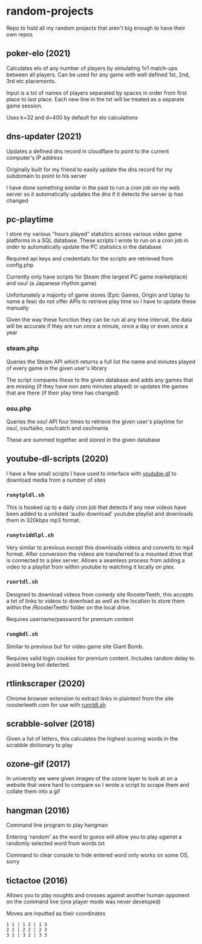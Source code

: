 # random-projects

Repo to hold all my random projects that aren't big enough to have their own repos

## poker-elo (2021)

Calculates elo of any number of players by simulating 1v1 match-ups between all players. Can be used for any game with well defined 1st, 2nd, 3rd etc placements.

Input is a txt of names of players separated by spaces in order from first place to last place. Each new line in the txt will be treated as a separate game session.

Uses k=32 and d=400 by default for elo calculations

## dns-updater (2021)

Updates a defined dns record in cloudflare to point to the current computer's IP address

Originally built for my friend to easily update the dns record for my subdomain to point to his server

I have done something similar in the past to run a cron job on my web server so it automatically updates the dns if it detects the server ip has changed

## pc-playtime

I store my various "hours played" statistics across various video game platforms in a SQL database. These scripts I wrote to run on a cron job in order to automatically update the PC statistics in the database

Required api keys and credentials for the scripts are retrieved from config.php

Currently only have scripts for Steam (the largest PC game marketplace) and osu! (a Japanese rhythm game)

Unfortunately a majority of game stores (Epic Games, Origin and Uplay to name a few) do not offer APIs to retrieve play time so I have to update these manually

Given the way these function they can be run at any time interval, the data will be accurate if they are run once a minute, once a day or even once a year

### steam.php

Queries the Steam API which returns a full list the name and minutes played of every game in the given user's library

The script compares these to the given database and adds any games that are missing (if they have non zero minutes played) or updates the games that are there (if their play time has changed)

### osu.php

Queries the osu! API four times to retrieve the given user's playtime for osu!, osu!taiko, osu!catch and osu!mania

These are summed together and stored in the given database

## youtube-dl-scripts (2020)

I have a few small scripts I have used to interface with [youtube-dl](https://github.com/ytdl-org/youtube-dl) to download media from a number of sites

### `runytpldl.sh`

This is hooked up to a daily cron job that detects if any new videos have been added to a unlisted 'audio download' youtube playlist and downloads them in 320kbps mp3 format.

### `runytviddlpl.sh`

Very similar to previous except this downloads videos and converts to mp4 format. After conversion the videos are transferred to a mounted drive that is connected to a plex server. Allows a seamless process from adding a video to a playlist from within youtube to watching it locally on plex.

### `runrtdl.sh`

Designed to download videos from comedy site RoosterTeeth, this accepts a txt of links to videos to download as well as the location to store them within the /RoosterTeeth/ folder on the local drive.

Requires username/password for premium content

### `rungbdl.sh`

Similar to previous but for video game site Giant Bomb.

Requires valid login cookies for premium content. Includes random delay to avoid being bot detected.

## rtlinkscraper (2020)

Chrome browser extension to extract links in plaintext from the site roosterteeth.com for use with [runrtdl.sh](#runrtdl.sh)

## scrabble-solver (2018)

Given a list of letters, this calculates the highest scoring words in the scrabble dictionary to play

## ozone-gif (2017)

In university we were given images of the ozone layer to look at on a website that were hard to compare so I wrote a script to scrape them and collate them into a gif

## hangman (2016)

Command line program to play hangman

Entering 'random' as the word to guess will allow you to play against a randomly selected word from words.txt

Command to clear console to hide entered word only works on some OS, sorry

## tictactoe (2016)

Allows you to play noughts and crosses against another human opponent on the command line (one player mode was never developed)

Moves are inputted as their coordinates

`1 1 | 1 2 | 1 3`  
`2 1 | 2 2 | 2 3`  
`3 1 | 3 2 | 3 3`
